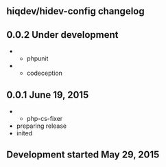 hiqdev/hidev-config changelog
-----------------------------

## 0.0.2 Under development

- + phpunit
- + codeception

## 0.0.1 June 19, 2015

- + php-cs-fixer
- preparing release
- inited

## Development started May 29, 2015


